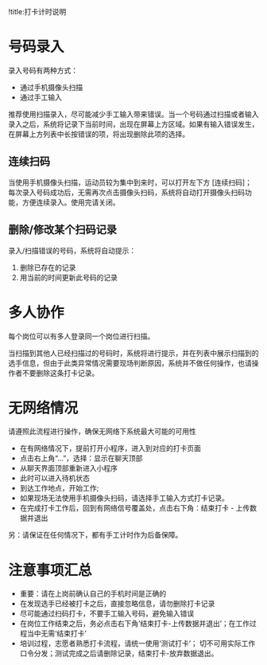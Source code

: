 !title:打卡计时说明

# 号码录入
录入号码有两种方式：
* 通过手机摄像头扫描
* 通过手工输入

推荐使用扫描录入，尽可能减少手工输入带来错误。当一个号码通过扫描或者输入录入之后，系统将记录下当前时间，出现在屏幕上方区域。如果有输入错误发生，在屏幕上方列表中长按错误的项，将出现删除此项的选择。

## 连续扫码
当使用手机摄像头扫描，运动员较为集中到来时，可以打开左下方 [连续扫码]；每次录入号码成功后，无需再次点击摄像头扫码，系统将自动打开摄像头扫码功能，方便连续录入。使用完请关闭。

## 删除/修改某个扫码记录
录入/扫描错误的号码，系统将自动提示：
1. 删除已存在的记录
2. 用当前的时间更新此号码的记录

# 多人协作
每个岗位可以有多人登录同一个岗位进行扫描。

当扫描到其他人已经扫描过的号码时，系统将进行提示，并在列表中展示扫描到的选手信息，但由于此类异常情况需要现场判断原因，系统并不做任何操作，也请操作者不要删除这条打卡记录。

# 无网络情况

请遵照此流程进行操作，确保无网络下系统最大可能的可用性

* 在有网络情况下，提前打开小程序，进入到对应的打卡页面
* 点击右上角“…”，选择：显示在聊天顶部
* 从聊天界面顶部重新进入小程序
* 此时可以进入待机状态
* 到达工作地点，开始工作;
* 如果现场无法使用手机摄像头扫码，请选择手工输入方式打卡记录。
* 在完成打卡工作后，回到有网络信号覆盖处，点击右下角：结束打卡 - 上传数据并退出

另：请保证在任何情况下，都有手工计时作为后备保障。

# 注意事项汇总
* 重要：请在上岗前确认自己的手机时间是正确的
* 在发现选手已经被打卡之后，直接忽略信息，请勿删除打卡记录
* 尽可能通过扫码打卡，不要手工输入号码，避免输入错误
* 在岗位工作结束之后，务必点击右下角’结束打卡-上传数据并退出’；在工作过程当中无需‘结束打卡’
* 培训过程，志愿者熟悉打卡流程，请统一使用‘测试打卡’； 切不可用实际工作口令分发；测试完成之后请删除记录，结束打卡-放弃数据退出。
